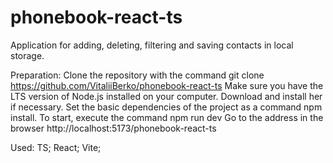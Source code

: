 # phonebook-react-ts
Application for   adding, deleting, filtering and saving contacts in local storage.

Preparation:
Clone the repository with the command git clone https://github.com/VitaliiBerko/phonebook-react-ts
Make sure you have the LTS version of Node.js installed on your computer. Download and install her if necessary.
Set the basic dependencies of the project as a command npm install.
To start, execute the command npm run dev
Go to the address in the browser http://localhost:5173/phonebook-react-ts

Used:
TS;
React;
Vite;
